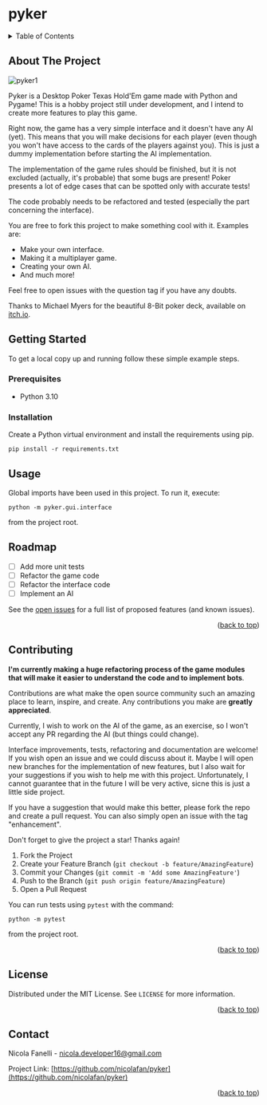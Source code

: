 <!-- Improved compatibility of back to top link: See: https://github.com/othneildrew/Best-README-Template/pull/73 -->
<a name="readme-top"></a>
<!--
*** Thanks for checking out the Best-README-Template. If you have a suggestion
*** that would make this better, please fork the repo and create a pull request
*** or simply open an issue with the tag "enhancement".
*** Don't forget to give the project a star!
*** Thanks again! Now go create something AMAZING! :D
-->

# pyker

<!-- TABLE OF CONTENTS -->
<details>
  <summary>Table of Contents</summary>
  <ol>
    <li>
      <a href="#about-the-project">About The Project</a>
      <ul>
        <li><a href="#built-with">Built With</a></li>
      </ul>
    </li>
    <li>
      <a href="#getting-started">Getting Started</a>
      <ul>
        <li><a href="#prerequisites">Prerequisites</a></li>
        <li><a href="#installation">Installation</a></li>
      </ul>
    </li>
    <li><a href="#usage">Usage</a></li>
    <li><a href="#roadmap">Roadmap</a></li>
    <li><a href="#contributing">Contributing</a></li>
    <li><a href="#license">License</a></li>
    <li><a href="#contact">Contact</a></li>
    <li><a href="#acknowledgments">Acknowledgments</a></li>
  </ol>
</details>



<!-- ABOUT THE PROJECT -->
## About The Project

![pyker1](https://user-images.githubusercontent.com/48762613/202529261-05186aa3-48e4-4159-9a7d-3c61619ae7cf.png)

Pyker is a Desktop Poker Texas Hold'Em game made with Python and Pygame!
This is a hobby project still under development, and I intend to create more features to play this game.

Right now, the game has a very simple interface and it doesn't have any AI (yet). This means that you will make decisions for each player (even though you won't have access to the cards of the players against you). This is just a dummy implementation before starting the AI implementation.

The implementation of the game rules should be finished, but it is not excluded (actually, it's probable) that some bugs are present! Poker presents a lot of edge cases that can be spotted only with accurate tests!

The code probably needs to be refactored and tested (especially the part concerning the interface).

You are free to fork this project to make something cool with it. Examples are:
* Make your own interface.
* Making it a multiplayer game.
* Creating your own AI.
* And much more!

Feel free to open issues with the question tag if you have any doubts.

Thanks to Michael Myers for the beautiful 8-Bit poker deck, available on [itch.io](https://drawsgood.itch.io/8bit-deck-card-assets).

<!-- GETTING STARTED -->
## Getting Started

To get a local copy up and running follow these simple example steps.

### Prerequisites

* Python 3.10

### Installation

Create a Python virtual environment and install the requirements using pip.

```
pip install -r requirements.txt
```

<!-- USAGE EXAMPLES -->
## Usage

Global imports have been used in this project. To run it, execute:

```
python -m pyker.gui.interface
```

from the project root.

<!-- ROADMAP -->
## Roadmap

- [ ] Add more unit tests
- [ ] Refactor the game code
- [ ] Refactor the interface code
- [ ] Implement an AI

See the [open issues](https://github.com/nicolafan/pyker/issues) for a full list of proposed features (and known issues).

<p align="right">(<a href="#readme-top">back to top</a>)</p>

<!-- CONTRIBUTING -->
## Contributing

**I'm currently making a huge refactoring process of the game modules that will make it easier to understand the code and to implement bots**.

Contributions are what make the open source community such an amazing place to learn, inspire, and create. Any contributions you make are **greatly appreciated**.

Currently, I wish to work on the AI of the game, as an exercise, so I won't accept any PR regarding the AI (but things could change).

Interface improvements, tests, refactoring and documentation are welcome! If you wish open an issue and we could discuss about it. Maybe I will open new branches for the implementation of new features, but I also wait for your suggestions if you wish to help me with this project. Unfortunately, I cannot guarantee that in the future I will be very active, sicne this is just a little side project.

If you have a suggestion that would make this better, please fork the repo and create a pull request. You can also simply open an issue with the tag "enhancement".

Don't forget to give the project a star! Thanks again!

1. Fork the Project
2. Create your Feature Branch (`git checkout -b feature/AmazingFeature`)
3. Commit your Changes (`git commit -m 'Add some AmazingFeature'`)
4. Push to the Branch (`git push origin feature/AmazingFeature`)
5. Open a Pull Request

You can run tests using `pytest` with the command:
```
python -m pytest
```

from the project root.

<p align="right">(<a href="#readme-top">back to top</a>)</p>

<!-- LICENSE -->
## License

Distributed under the MIT License. See `LICENSE` for more information.

<p align="right">(<a href="#readme-top">back to top</a>)</p>

<!-- CONTACT -->
## Contact

Nicola Fanelli - nicola.developer16@gmail.com

Project Link: [https://github.com/nicolafan/pyker](https://github.com/nicolafan/pyker)

<p align="right">(<a href="#readme-top">back to top</a>)</p>

<!-- MARKDOWN LINKS & IMAGES -->
<!-- https://www.markdownguide.org/basic-syntax/#reference-style-links -->
[contributors-shield]: https://img.shields.io/github/contributors/othneildrew/Best-README-Template.svg?style=for-the-badge
[contributors-url]: https://github.com/othneildrew/Best-README-Template/graphs/contributors
[forks-shield]: https://img.shields.io/github/forks/othneildrew/Best-README-Template.svg?style=for-the-badge
[forks-url]: https://github.com/othneildrew/Best-README-Template/network/members
[stars-shield]: https://img.shields.io/github/stars/othneildrew/Best-README-Template.svg?style=for-the-badge
[stars-url]: https://github.com/othneildrew/Best-README-Template/stargazers
[issues-shield]: https://img.shields.io/github/issues/othneildrew/Best-README-Template.svg?style=for-the-badge
[issues-url]: https://github.com/othneildrew/Best-README-Template/issues
[license-shield]: https://img.shields.io/github/license/othneildrew/Best-README-Template.svg?style=for-the-badge
[license-url]: https://github.com/othneildrew/Best-README-Template/blob/master/LICENSE.txt
[linkedin-shield]: https://img.shields.io/badge/-LinkedIn-black.svg?style=for-the-badge&logo=linkedin&colorB=555
[linkedin-url]: https://linkedin.com/in/othneildrew
[product-screenshot]: images/screenshot.png
[Next.js]: https://img.shields.io/badge/next.js-000000?style=for-the-badge&logo=nextdotjs&logoColor=white
[Next-url]: https://nextjs.org/
[React.js]: https://img.shields.io/badge/React-20232A?style=for-the-badge&logo=react&logoColor=61DAFB
[React-url]: https://reactjs.org/
[Vue.js]: https://img.shields.io/badge/Vue.js-35495E?style=for-the-badge&logo=vuedotjs&logoColor=4FC08D
[Vue-url]: https://vuejs.org/
[Angular.io]: https://img.shields.io/badge/Angular-DD0031?style=for-the-badge&logo=angular&logoColor=white
[Angular-url]: https://angular.io/
[Svelte.dev]: https://img.shields.io/badge/Svelte-4A4A55?style=for-the-badge&logo=svelte&logoColor=FF3E00
[Svelte-url]: https://svelte.dev/
[Laravel.com]: https://img.shields.io/badge/Laravel-FF2D20?style=for-the-badge&logo=laravel&logoColor=white
[Laravel-url]: https://laravel.com
[Bootstrap.com]: https://img.shields.io/badge/Bootstrap-563D7C?style=for-the-badge&logo=bootstrap&logoColor=white
[Bootstrap-url]: https://getbootstrap.com
[JQuery.com]: https://img.shields.io/badge/jQuery-0769AD?style=for-the-badge&logo=jquery&logoColor=white
[JQuery-url]: https://jquery.com 
